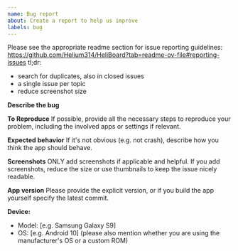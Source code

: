 ```yaml
---
name: Bug report
about: Create a report to help us improve
labels: bug
---
```


Please see the appropriate readme section for issue reporting guidelines: https://github.com/Helium314/HeliBoard?tab=readme-ov-file#reporting-issues
tl;dr:
* search for duplicates, also in closed issues
* a single issue per topic
* reduce screenshot size

<!-- issue template below, please remove above text before submitting (and the template too if you think it's a good idea) -->

**Describe the bug**

**To Reproduce**
If possible, provide all the necessary steps to reproduce your problem, including the involved apps or settings if relevant.

**Expected behavior**
If it's not obvious (e.g. not crash), describe how you think the app should behave.

**Screenshots**
ONLY add screenshots if applicable and helpful.
If you add screenshots, reduce the size or use thumbnails to keep the issue nicely readable.

**App version**
Please provide the explicit version, or if you build the app yourself specify the latest commit.

**Device:**
 - Model: [e.g. Samsung Galaxy S9]
 - OS: [e.g. Android 10] (please also mention whether you are using the manufacturer's OS or a custom ROM)
